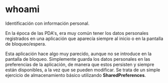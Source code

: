 # whoami
Identificación con información personal.

En la época de las PDA's, era muy común tener los datos personales registrados en una aplicación que aparecía siempre al inicio o en la pantalla de bloqueo/espera.

Esta aplicación hace algo muy parecido, aunque no se introduce en la pantalla de bloqueo. Simplemente guarda los datos personales en las preferencias de la aplicación, de manera que estos persisten y siempre están disponibles, a la vez que se pueden modificar. Se trata de un simple ejercicio de almacenamiento básico utilizando **SharedPreferences**.

